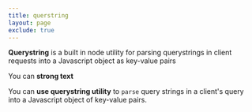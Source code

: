 ```yaml
---
title: querstring
layout: page
exclude: true
---
```


**Querystring** is a built in node utility for parsing querystrings in client requests into a Javascript object as key-value pairs

You can **strong text**

You can **use querystring utility** to `parse` query strings in a client's query into a Javascript object of key-value pairs.


<!--stackedit_data:
eyJoaXN0b3J5IjpbMzU2MDg3OTEzXX0=
-->